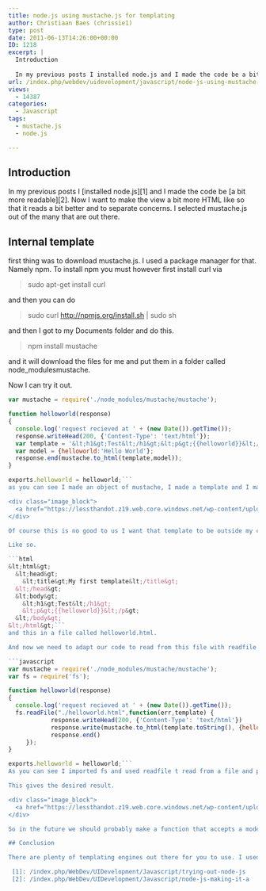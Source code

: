 ```yaml
---
title: node.js using mustache.js for templating
author: Christiaan Baes (chrissie1)
type: post
date: 2011-06-13T14:26:00+00:00
ID: 1218
excerpt: |
  Introduction
  
  In my previous posts I installed node.js and I made the code be a bit more readable. Now I want to make the view a bit more HTML like so that it reads a bit better and to separate concerns. I selected mustache.js out of the many that are&hellip;
url: /index.php/webdev/uidevelopment/javascript/node-js-using-mustache-js/
views:
  - 14387
categories:
  - Javascript
tags:
  - mustache.js
  - node.js

---
```

## Introduction

In my previous posts I [installed node.js][1] and I made the code be [a bit more readable][2]. Now I want to make the view a bit more HTML like so that it reads a bit better and to separate concerns. I selected mustache.js out of the many that are out there. 

## Internal template

first thing was to download mustache.js. I used a package manager for that. Namely npm. To install npm you must however first install curl via 

> sudo apt-get install curl

and then you can do 

> sudo curl http://npmjs.org/install.sh | sudo sh

and then I got to my Documents folder and do this.

> npm install mustache

and it will download the files for me and put them in a folder called node_modulesmustache.

Now I can try it out.

```javascript
var mustache = require('./node_modules/mustache/mustache');

function helloworld(response)
{
  console.log('request recieved at ' + (new Date()).getTime());
  response.writeHead(200, {'Content-Type': 'text/html'});
  var template = '&lt;h1&gt;Test&lt;/h1&gt;&lt;p&gt;{{helloworld}}&lt;/p&gt;';
  var model = {helloworld:'Hello World'};
  response.end(mustache.to_html(template,model));
}

exports.helloworld = helloworld;```
as you can see I made an object of mustache, I made a template and I made a model. And then I gave both of them to the to_html function so that it could create the html.

<div class="image_block">
  <a href="https://lessthandot.z19.web.core.windows.net/wp-content/uploads/users/chrissie1/nodejs/nodejs3.png?mtime=1307977091"><img alt="" src="https://lessthandot.z19.web.core.windows.net/wp-content/uploads/users/chrissie1/nodejs/nodejs3.png?mtime=1307977091" width="1070" height="868" /></a>
</div>

Of course this is no good to us I want that template to be outside my controller.

Like so.

```html
&lt;html&gt;
  &lt;head&gt;
    &lt;title&gt;My first template&lt;/title&gt;
  &lt;/head&gt;
  &lt;body&gt;
    &lt;h1&gt;Test&lt;/h1&gt;
    &lt;p&gt;{{helloworld}}&lt;/p&gt;
  &lt;/body&gt;
&lt;/html&gt;```
and this in a file called helloworld.html.

And now we need to adapt our code to read from this file with readfile and the fs namespace.

```javascript
var mustache = require('./node_modules/mustache/mustache');
var fs = require('fs');

function helloworld(response)
{
  console.log('request recieved at ' + (new Date()).getTime());
  fs.readFile("./helloworld.html",function(err,template) {
            response.writeHead(200, {'Content-Type': 'text/html'})
            response.write(mustache.to_html(template.toString(), {helloworld:"Hello World"}))
            response.end()
     }); 
}

exports.helloworld = helloworld;```
As you can see I imported fs and used readfile t read from a file and pass it to mustache, making sure I cast it to string.

This gives the desired result.

<div class="image_block">
  <a href="https://lessthandot.z19.web.core.windows.net/wp-content/uploads/users/chrissie1/nodejs/nodejs4.png?mtime=1307982081"><img alt="" src="https://lessthandot.z19.web.core.windows.net/wp-content/uploads/users/chrissie1/nodejs/nodejs4.png?mtime=1307982081" width="1070" height="868" /></a>
</div>

So in the future we should probably make a function that accepts a model and a template and gets rid of the code I just showed but this will do for now.

## Conclusion

There are plenty of templating engines out there for you to use. I used mustache.js and got it to work after a while. Documentation is of course hard to find. I will be exploring node.js a bit more in the future it looks however that it need some recommendations and best practices. I&#8217;m having quite a bit of fun learning.

 [1]: /index.php/WebDev/UIDevelopment/Javascript/trying-out-node-js
 [2]: /index.php/WebDev/UIDevelopment/Javascript/node-js-making-it-a